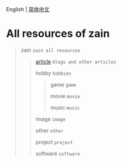 English | [简体中文](./README_CN.md)

# All resources of zain

>zain  `zain all resources`
>
>>[article](./article/README.md)  `blogs and other articles`
>>
>>hobby  `hobbies`
>>
>>>game  `game`
>>>
>>>movie  `movie`
>>>
>>>music  `music`
>>
>>image  `image`
>>
>>other  `other`
>>
>>project  `project`
>>
>>software  `software`
